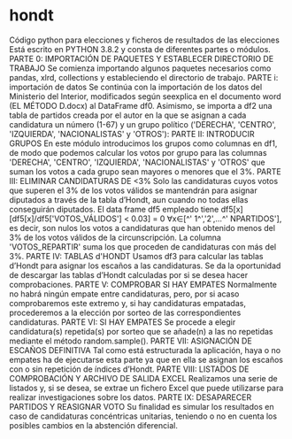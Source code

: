 # hondt
Código python para elecciones y ficheros de resultados de las elecciones
Está escrito en PYTHON 3.8.2  y consta de diferentes partes o módulos.
PARTE 0: IMPORTACIÓN DE PAQUETES Y ESTABLECER DIRECTORIO DE TRABAJO
Se comienza importando algunos paquetes necesarios como pandas, xlrd, collections y estableciendo el directorio de trabajo.
PARTE i: importación de datos
Se continúa con la importación de los datos del Ministerio del Interior, modificados según seexplica en el documento word (EL MÉTODO D.docx) al DataFrame df0.
Asimismo, se importa a df2 una tabla de partidos creada por el autor en la que se asignan a cada candidatura un número (1-67) y un grupo político ('DERECHA', 'CENTRO', 'IZQUIERDA', 'NACIONALISTAS' y 'OTROS'):
PARTE II: INTRODUCIR GRUPOS
En este módulo introducimos los grupos como columnas en df1, de modo que podemos calcular los votos por grupo para las columnas 'DERECHA', 'CENTRO', 'IZQUIERDA', 'NACIONALISTAS' y 'OTROS' que suman los votos a cada grupo sean mayores o menores que el 3%.
PARTE III: ELIMINAR CANDIDATURAS DE <3%
Solo las candidaturas cuyos votos que superen el 3% de los votos válidos se mantendrán para asignar diputados a través de la tabla d’Hondt, aun cuando no todas ellas conseguirán diputados. El data frame df5 empleado tiene df5[x][df5[x]/df5['VOTOS_VÁLIDOS'] < 0.03] = 0 ∀x∈[^' 1^','2',…^' NPARTIDOS'], es decir, son nulos los votos a candidaturas que han obtenido menos del 3% de los votos válidos de la circunscripción. La columna 'VOTOS_REPARTIR' suma los que proceden de candidaturas con más del 3%.
PARTE IV: TABLAS d'HONDT
Usamos df3 para calcular las tablas d’Hondt para asignar los escaños a las candidaturas. Se da la oportunidad de descargar las tablas d’Hondt calculadas por si se desea hacer comprobaciones.
PARTE V: COMPROBAR SI HAY EMPATES
Normalmente no habrá ningún empate entre candidaturas, pero, por si acaso comprobaremos este extremo y, si hay candidaturas empatadas, procederemos a la elección por sorteo de las correspondientes candidaturas.
PARTE VI: SI HAY EMPATES
Se procede a elegir candidatura(s) repetida(s) por sorteo que se añade(n) a las no repetidas mediante el método random.sample().
PARTE VII: ASIGNACIÓN DE ESCAÑOS DEFINITIVA
Tal como está estructurada la aplicación, haya o no empates ha de ejecutarse esta parte ya que en ella se asignan los escaños con o sin repetición de índices d’Hondt.
PARTE VIII: LISTADOS DE COMPROBACIÓN Y ARCHIVO DE SALIDA EXCEL
Realizamos una serie de listados y, si se desea, se extrae un fichero Excel que puede utilizarse para realizar investigaciones sobre los datos.
PARTE IX: DESAPARECER PARTIDOS Y REASIGNAR VOTO
Su finalidad es simular los resultados en caso de candidaturas concéntricas unitarias, teniendo o no en cuenta los posibles cambios en la abstención diferencial.

